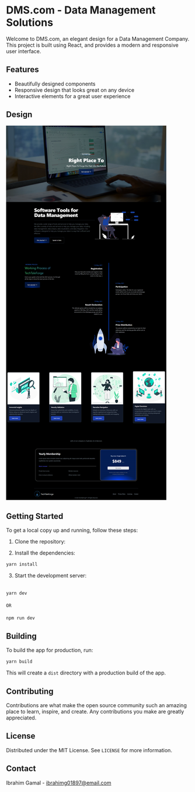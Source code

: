 # DMS.com - Data Management Solutions

Welcome to DMS.com, an elegant design for a Data Management Company. This project is built using React, and provides a modern and responsive user interface.

## Features

- Beautifully designed components
- Responsive design that looks great on any device
- Interactive elements for a great user experience

## Design

![Design](Documentation/design.png)

## Getting Started

To get a local copy up and running, follow these steps:

1. Clone the repository:


2. Install the dependencies:
```sh
yarn install
```

3. Start the development server:
```sh

yarn dev

OR

npm run dev
```


## Building

To build the app for production, run:

```sh
yarn build
```

This will create a `dist` directory with a production build of the app.

## Contributing

Contributions are what make the open source community such an amazing place to learn, inspire, and create. Any contributions you make are greatly appreciated.

## License

Distributed under the MIT License. See `LICENSE` for more information.

## Contact

Ibrahim Gamal - ibrahimg01897@email.com
